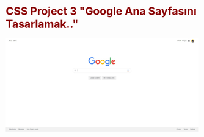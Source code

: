 <h1 style="color:darkred;">CSS Project 3 "Google Ana Sayfasını Tasarlamak.."</h1>
<img src="screenshot.jpg" alt="">
